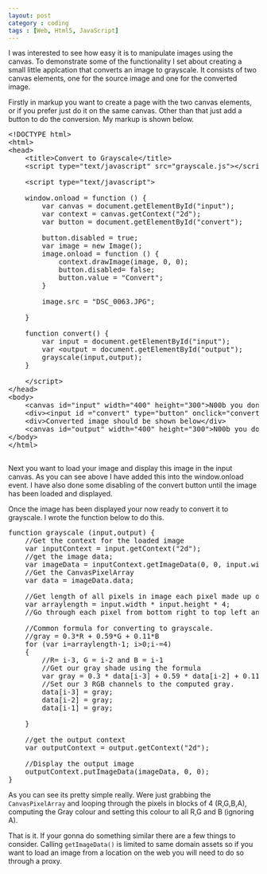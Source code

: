 ```yaml
---
layout: post
category : coding
tags : [Web, Html5, JavaScript]
---
```


I was interested to see how easy it is to manipulate images using the canvas. To demonstrate some of the functionality I set about creating a small little applcation that converts an image to grayscale. It consists of two canvas elements, one for the source image and one for the converted image.


Firstly in markup you want to create a page with the two canvas elements, or if you prefer just do it on the same canvas. Other than that just add a button to do the conversion. My markup is shown below.

<pre class="prettyprint linenums">
&lt;!DOCTYPE html&gt;
&lt;html&gt;
&lt;head&gt;
	&lt;title&gt;Convert to Grayscale&lt;/title&gt;
	&lt;script type="text/javascript" src="grayscale.js"&gt;&lt;/script&gt;

	&lt;script type="text/javascript"&gt;

	window.onload = function () {
		var canvas = document.getElementById("input");
		var context = canvas.getContext("2d");
		var button = document.getElementById("convert");

		button.disabled = true;
		var image = new Image();
		image.onload = function () {
			context.drawImage(image, 0, 0);
			button.disabled= false;
			button.value = "Convert";
		}

		image.src = "DSC_0063.JPG";

	}

	function convert() {
		var input = document.getElementById("input");
		var &lt;output = document.getElementById("output");
		grayscale(input,output);
	}

	&lt;/script&gt;
&lt;/head&gt;
&lt;body&gt;
	&lt;canvas id="input" width="400" height="300"&gt;N00b you dont have a browser that supports this.&lt;/canvas&gt;
	&lt;div&gt;&lt;input id ="convert" type="button" onclick="convert()" value="Loading..."/&gt;&lt;/div&gt;
	&lt;div&gt;Converted image should be shown below&lt;/div&gt;
	&lt;canvas id="output" width="400" height="300"&gt;N00b you dont have a browser that supports this.&lt;/canvas&gt;
&lt;/body&gt;
&lt;/html&gt;

</pre>

Next you want to load your image and display this image in the input canvas. As you can see above I have added this into the window.onload event. I have also done some disabling of the convert button until the image has been loaded and displayed.

Once the image has been displayed your now ready to convert it to grayscale. I wrote the function below to do this.

<pre class="prettyprint linenums">
function grayscale (input,output) {
	//Get the context for the loaded image
	var inputContext = input.getContext("2d");
	//get the image data;
	var imageData = inputContext.getImageData(0, 0, input.width, input.height);
	//Get the CanvasPixelArray
	var data = imageData.data;

	//Get length of all pixels in image each pixel made up of 4 elements for each pixel, one for Red, Green, Blue and Alpha
	var arraylength = input.width * input.height * 4;
	//Go through each pixel from bottom right to top left and alter to its gray equiv

    //Common formula for converting to grayscale.
	//gray = 0.3*R + 0.59*G + 0.11*B
	for (var i=arraylength-1; i&gt;0;i-=4)
	{
		//R= i-3, G = i-2 and B = i-1
		//Get our gray shade using the formula
		var gray = 0.3 * data[i-3] + 0.59 * data[i-2] + 0.11 * data[i-1];
		//Set our 3 RGB channels to the computed gray.
		data[i-3] = gray;
		data[i-2] = gray;
		data[i-1] = gray;

	}

	//get the output context
	var outputContext = output.getContext("2d");

	//Display the output image
	outputContext.putImageData(imageData, 0, 0);
}
</pre>

As you can see its pretty simple really. Were just grabbing the <code>CanvasPixelArray</code> and looping through the pixels in blocks of 4 (R,G,B,A), computing the Gray colour and setting this colour to all R,G and B (ignoring A).

That is it. If your gonna do something similar there are a few things to consider. Calling <code>getImageData()</code> is limited to same domain assets so if you want to load an image from a location on the web you will need to do so through a proxy.
